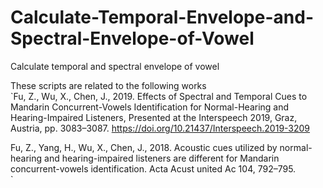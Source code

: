 # Calculate-Temporal-Envelope-and-Spectral-Envelope-of-Vowel
Calculate temporal and spectral envelope of vowel

These scripts are related to the following works  
`Fu, Z., Wu, X., Chen, J., 2019. Effects of Spectral and Temporal Cues to Mandarin Concurrent-Vowels Identification for Normal-Hearing and Hearing-Impaired Listeners, Presented at the Interspeech 2019, Graz, Austria, pp. 3083–3087. https://doi.org/10.21437/Interspeech.2019-3209 

Fu, Z., Yang, H., Wu, X., Chen, J., 2018. Acoustic cues utilized by normal-hearing and hearing-impaired listeners are different for Mandarin concurrent-vowels identification. Acta Acust united Ac 104, 792–795.   
`
